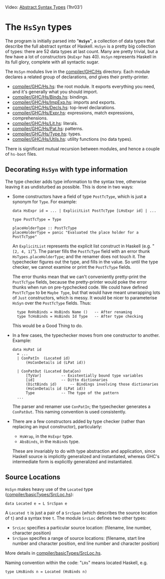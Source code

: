 
Video: [Abstract Syntax Types](http://www.youtube.com/watch?v=lw7kbUvAmK4&list=PLBkRCigjPwyeCSD_DFxpd246YIF7_RDDI) (1hr03')

# The `HsSyn` types


The program is initially parsed into "**`HsSyn`**", a collection of data types that describe the full abstract syntax of Haskell.  `HsSyn` is a pretty big collection of types: there are 52 data types at last count.  Many are pretty trivial, but a few have a lot of constructors (`HsExpr` has 40).  `HsSyn` represents Haskell in its full glory, complete with all syntactic sugar.


The `HsSyn` modules live in the [compiler/GHC/Hs](https://gitlab.haskell.org/ghc/ghc/blob/master/compiler/GHC/Hs) directory.  Each module declares a related group of declarations, *and* gives their pretty-printer.

- [compiler/GHC/Hs.hs](https://gitlab.haskell.org/ghc/ghc/blob/master/compiler/GHC/Hs.hs): the root module.  It exports everything you need, and it's generally what you should import.
- [compiler/GHC/Hs/Binds.hs](https://gitlab.haskell.org/ghc/ghc/blob/master/compiler/GHC/Hs/Binds.hs): bindings.
- [compiler/GHC/Hs/ImpExp.hs](https://gitlab.haskell.org/ghc/ghc/blob/master/compiler/GHC/Hs/ImpExp.hs): imports and exports.
- [compiler/GHC/Hs/Decls.hs](https://gitlab.haskell.org/ghc/ghc/blob/master/compiler/GHC/Hs/Decls.hs): top-level declarations.
- [compiler/GHC/Hs/Expr.hs](https://gitlab.haskell.org/ghc/ghc/blob/master/compiler/GHC/Hs/Expr.hs): expressions, match expressions, comprehensions.
- [compiler/GHC/Hs/Lit.hs](https://gitlab.haskell.org/ghc/ghc/blob/master/compiler/GHC/Hs/Lit.hs): literals.
- [compiler/GHC/Hs/Pat.hs](https://gitlab.haskell.org/ghc/ghc/blob/master/compiler/GHC/Hs/Pat.hs): patterns.
- [compiler/GHC/Hs/Type.hs](https://gitlab.haskell.org/ghc/ghc/blob/master/compiler/GHC/Hs/Type.hs): types.
- [compiler/GHC/Hs/Utils.hs](https://gitlab.haskell.org/ghc/ghc/blob/master/compiler/GHC/Hs/Utils.hs): utility functions (no data types).


There is significant mutual recursion between modules, and hence a couple of `hs-boot` files.

## Decorating `HsSyn` with type information


The type checker adds type information to the syntax tree, otherwise leaving it as undisturbed as possible.  This is done in two ways:

- Some constructors have a field of type `PostTcType`, which is just a synonym for `Type`. For example:

  ```wiki
  data HsExpr id = ... | ExplicitList PostTcType [LHsExpr id] | ...

  type PostTcType = Type

  placeHolderType :: PostTcType
  placeHolderType = panic "Evaluated the place holder for a PostTcType"
  ```

  An `ExplicitList` represents the explicit list construct in Haskell (e.g. "`[2, 4, 1]`"). The parser fills the `PostTcType` field with an error thunk `HsTypes.placeHolderType`; and the renamer does not touch it.  The typechecker figures out the type, and fills in the value.  So until the type checker, we cannot examine or print the `PostTcType` fields.

  The error thunks mean that we can't conveniently pretty-print the `PostTcType` fields, because the pretty-printer would poke the error thunks when run on pre-typchecked code.  We could have defined `PostTcType` to be `Maybe Type`, but that would have meant unwrapping lots of `Just` constructors, which is messy.  It would be nicer to parameterise `HsSyn` over the `PostTcType` fields.  Thus:

  ```wiki
    type RnHsBinds = HsBinds Name ()   -- After renaming
    type TcHsBinds = HsBinds Id Type   -- After type checking
  ```

  This would be a Good Thing to do.

- In a few cases, the typechecker moves from one constructor to another.  Example:

  ```wiki
  data HsPat id
    = ...
    | ConPatIn	(Located id)
  		(HsConDetails id (LPat id))

    | ConPatOut	(Located DataCon)
  		[TyVar]			-- Existentially bound type variables
  		[id]			-- Ditto dictionaries
  		(DictBinds id)		-- Bindings involving those dictionaries
  		(HsConDetails id (LPat id))
  		Type    		-- The type of the pattern
    ...
  ```

  The parser and renamer use `ConPatIn`; the typechecker generates a `ConPatOut`. This naming convention is used consistently.

- There are a few constructors added by type checker (rather than replacing an input constructor), particularly:

  - `HsWrap`, in the `HsExpr` type.
  - `AbsBinds`, in the `HsBinds` type.

  These are invariably to do with type abstraction and application, since Haskell source is implicitly generalized and instantiated, whereas GHC's intermediate form is explicitly generalized and instantiated.

## Source Locations

`HsSyn` makes heavy use of the `Located` type ([compiler/basicTypes/SrcLoc.hs](https://gitlab.haskell.org/ghc/ghc/blob/master/compiler/basicTypes/SrcLoc.hs)):

```wiki
data Located e = L SrcSpan e
```


A `Located t` is just a pair of a `SrcSpan` (which describes the source location of `t`) and a syntax tree `t`.  The module `SrcLoc` defines two other types:

- `SrcLoc` specifies a particular source location: (filename, line number, character position)
- `SrcSpan` specifes a range of source locations: (filename, start line number and character position, end line number and character position)


More details in [compiler/basicTypes/SrcLoc.hs](https://gitlab.haskell.org/ghc/ghc/blob/master/compiler/basicTypes/SrcLoc.hs).


Naming convention within the code: "`LHs`" means located Haskell, e.g.

```wiki
type LHsBinds n = Located (HsBinds n)
```
